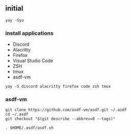 ## initial
```
yay -Syu
```

### install applications
- Discord
- Alacritty
- Firefox
- Visual Studio Code
- ZSH
- tmux
- asdf-vm

```
yay -S discord alacritty firefox code zsh tmux
```

### asdf-vm
```
git clone https://github.com/asdf-vm/asdf.git ~/.asdf
cd ~/.asdf
git checkout "$(git describe --abbrev=0 --tags)"

. $HOME/.asdf/asdf.sh
```
